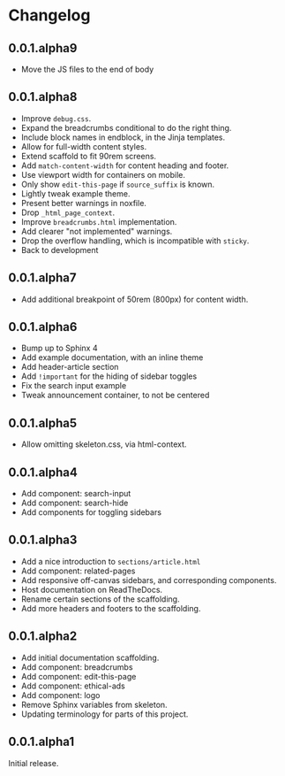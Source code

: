 # Changelog

## 0.0.1.alpha9

- Move the JS files to the end of body

## 0.0.1.alpha8

- Improve `debug.css`.
- Expand the breadcrumbs conditional to do the right thing.
- Include block names in endblock, in the Jinja templates.
- Allow for full-width content styles.
- Extend scaffold to fit 90rem screens.
- Add `match-content-width` for content heading and footer.
- Use viewport width for containers on mobile.
- Only show `edit-this-page` if `source_suffix` is known.
- Lightly tweak example theme.
- Present better warnings in noxfile.
- Drop `_html_page_context`.
- Improve `breadcrumbs.html` implementation.
- Add clearer "not implemented" warnings.
- Drop the overflow handling, which is incompatible with `sticky`.
- Back to development

## 0.0.1.alpha7

- Add additional breakpoint of 50rem (800px) for content width.

## 0.0.1.alpha6

- Bump up to Sphinx 4
- Add example documentation, with an inline theme
- Add header-article section
- Add `!important` for the hiding of sidebar toggles
- Fix the search input example
- Tweak announcement container, to not be centered

## 0.0.1.alpha5

- Allow omitting skeleton.css, via html-context.

## 0.0.1.alpha4

- Add component: search-input
- Add component: search-hide
- Add components for toggling sidebars

## 0.0.1.alpha3

- Add a nice introduction to `sections/article.html`
- Add component: related-pages
- Add responsive off-canvas sidebars, and corresponding components.
- Host documentation on ReadTheDocs.
- Rename certain sections of the scaffolding.
- Add more headers and footers to the scaffolding.

## 0.0.1.alpha2

- Add initial documentation scaffolding.
- Add component: breadcrumbs
- Add component: edit-this-page
- Add component: ethical-ads
- Add component: logo
- Remove Sphinx variables from skeleton.
- Updating terminology for parts of this project.

## 0.0.1.alpha1

Initial release.
